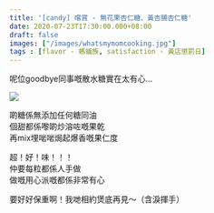 ```yaml
---
title: '[candy] 嚐賞 - 無花果杏仁糖、黃杏脯杏仁糖'
date: 2020-07-23T17:30:00.000+08:00
draft: false
images: ["/images/whatsmymomcooking.jpg"]
tags : [flavor - 螞蟻族, satisfaction - 黃店懲罰日]
---
```


呢位goodbye同事嘅散水糖實在太有心...  

![](/images/whatsmymomcooking.jpg)

啲糖係無添加任何糖同油  
個甜都係嚟啲炒溶咗嘅果乾  
再mix埋啱啱焗起爆香嘅果仁度  

超！好！味！！！  
仲要每粒都係人手做  
做嘅用心派嘅都係非常有心  

要好好保重啊！我哋相約煲底再見～（含淚揮手）  
